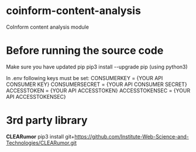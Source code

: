 # coinform-content-analysis
CoInform content analysis module

# Before running the source code
Make sure you have updated pip
pip3 install --upgrade pip (using python3)

In .env following keys must be set:
CONSUMERKEY = {YOUR API CONSUMER KEY}
CONSUMERSECRET = {YOUR API CONSUMER SECRET}
ACCESSTOKEN = {YOUR API ACCESSTOKEN}
ACCESSTOKENSEC = {YOUR API ACCESSTOKENSEC}


# 3rd party library
**CLEARumor**
pip3 install git+https://github.com/Institute-Web-Science-and-Technologies/CLEARumor.git